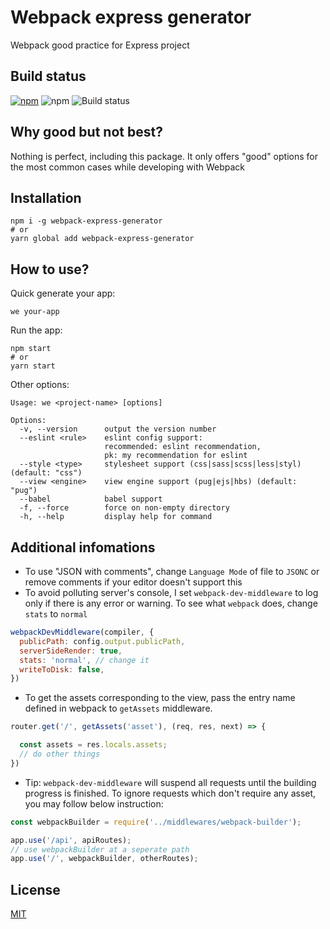 # Webpack express generator
Webpack good practice for Express project

## Build status
[![npm]][npm-url]
![npm](https://img.shields.io/npm/dw/webpack-express-generator?style=flat-square)
![Build status](https://img.shields.io/badge/build-passing-success?style=flat-square)

## Why good but not best?
Nothing is perfect, including this package. It only offers "good" options for the most common cases while developing with Webpack

## Installation
```
npm i -g webpack-express-generator
# or
yarn global add webpack-express-generator
```

## How to use?
Quick generate your app:
```
we your-app
```
Run the app:
```
npm start
# or
yarn start
```

Other options:
```
Usage: we <project-name> [options]

Options:
  -v, --version      output the version number
  --eslint <rule>    eslint config support:
                     recommended: eslint recommendation,
                     pk: my recommendation for eslint
  --style <type>     stylesheet support (css|sass|scss|less|styl) (default: "css")
  --view <engine>    view engine support (pug|ejs|hbs) (default: "pug")
  --babel            babel support
  -f, --force        force on non-empty directory
  -h, --help         display help for command
```

## Additional infomations
- To use "JSON with comments", change `Language Mode` of file to `JSONC` or remove comments if your editor doesn't support this
- To avoid polluting server's console, I set `webpack-dev-middleware` to log only if there is any error or warning. To see what `webpack` does, change `stats` to `normal`
```js
webpackDevMiddleware(compiler, {
  publicPath: config.output.publicPath,
  serverSideRender: true,
  stats: 'normal', // change it
  writeToDisk: false,
})
```
- To get the assets corresponding to the view, pass the entry name defined in webpack to `getAssets` middleware.
```js
router.get('/', getAssets('asset'), (req, res, next) => {

  const assets = res.locals.assets;
  // do other things
})
```
- Tip: `webpack-dev-middleware` will suspend all requests until the building progress is finished. To ignore requests which don't require any asset, you may follow below instruction:
```js
const webpackBuilder = require('../middlewares/webpack-builder');

app.use('/api', apiRoutes);
// use webpackBuilder at a seperate path
app.use('/', webpackBuilder, otherRoutes);
```

## License
[MIT](LICENSE)

[npm]: https://img.shields.io/npm/v/webpack-express-generator?style=flat-square
[npm-url]: https://www.npmjs.com/package/webpack-express-generator
